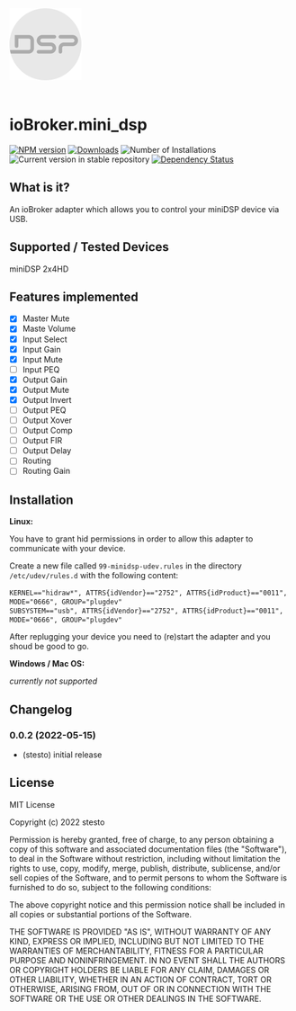 <img src="admin/mini_dsp.svg" style="width: 128px; height: 128px; margin-bottom: 20px"/>

# ioBroker.mini_dsp

[![NPM version](https://img.shields.io/npm/v/iobroker.mini_dsp.svg)](https://www.npmjs.com/package/iobroker.mini_dsp)
[![Downloads](https://img.shields.io/npm/dm/iobroker.mini_dsp.svg)](https://www.npmjs.com/package/iobroker.mini_dsp)
![Number of Installations](https://iobroker.live/badges/mini_dsp-installed.svg)
![Current version in stable repository](https://iobroker.live/badges/mini_dsp-stable.svg)
[![Dependency Status](https://img.shields.io/david/stesto/iobroker.mini_dsp.svg)](https://david-dm.org/stesto/iobroker.mini_dsp)

## What is it?

An ioBroker adapter which allows you to control your miniDSP device via USB.

## Supported / Tested Devices

miniDSP 2x4HD

## Features implemented

-   [x] Master Mute
-   [x] Maste Volume
-   [x] Input Select
-   [x] Input Gain
-   [x] Input Mute
-   [ ] Input PEQ
-   [x] Output Gain
-   [x] Output Mute
-   [x] Output Invert
-   [ ] Output PEQ
-   [ ] Output Xover
-   [ ] Output Comp
-   [ ] Output FIR
-   [ ] Output Delay
-   [ ] Routing
-   [ ] Routing Gain

## Installation

**Linux:**

You have to grant hid permissions in order to allow this adapter to communicate with your device.

Create a new file called `99-minidsp-udev.rules` in the directory `/etc/udev/rules.d` with the following content:

```
KERNEL=="hidraw*", ATTRS{idVendor}=="2752", ATTRS{idProduct}=="0011", MODE="0666", GROUP="plugdev"
SUBSYSTEM=="usb", ATTRS{idVendor}=="2752", ATTRS{idProduct}=="0011", MODE="0666", GROUP="plugdev"
```

After replugging your device you need to (re)start the adapter and you shoud be good to go.

**Windows / Mac OS:**

_currently not supported_

## Changelog

<!--
    Placeholder for the next version (at the beginning of the line):
    ### **WORK IN PROGRESS**
-->

### 0.0.2 (2022-05-15)

-   (stesto) initial release

## License

MIT License

Copyright (c) 2022 stesto

Permission is hereby granted, free of charge, to any person obtaining a copy
of this software and associated documentation files (the "Software"), to deal
in the Software without restriction, including without limitation the rights
to use, copy, modify, merge, publish, distribute, sublicense, and/or sell
copies of the Software, and to permit persons to whom the Software is
furnished to do so, subject to the following conditions:

The above copyright notice and this permission notice shall be included in all
copies or substantial portions of the Software.

THE SOFTWARE IS PROVIDED "AS IS", WITHOUT WARRANTY OF ANY KIND, EXPRESS OR
IMPLIED, INCLUDING BUT NOT LIMITED TO THE WARRANTIES OF MERCHANTABILITY,
FITNESS FOR A PARTICULAR PURPOSE AND NONINFRINGEMENT. IN NO EVENT SHALL THE
AUTHORS OR COPYRIGHT HOLDERS BE LIABLE FOR ANY CLAIM, DAMAGES OR OTHER
LIABILITY, WHETHER IN AN ACTION OF CONTRACT, TORT OR OTHERWISE, ARISING FROM,
OUT OF OR IN CONNECTION WITH THE SOFTWARE OR THE USE OR OTHER DEALINGS IN THE
SOFTWARE.
